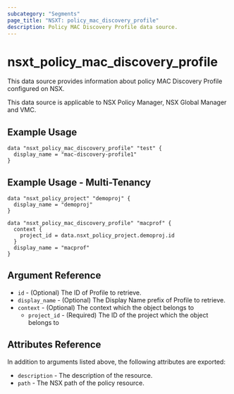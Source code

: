 ```yaml
---
subcategory: "Segments"
page_title: "NSXT: policy_mac_discovery_profile"
description: Policy MAC Discovery Profile data source.
---
```


# nsxt_policy_mac_discovery_profile

This data source provides information about policy MAC Discovery Profile configured on NSX.

This data source is applicable to NSX Policy Manager, NSX Global Manager and VMC.

## Example Usage

```hcl
data "nsxt_policy_mac_discovery_profile" "test" {
  display_name = "mac-discovery-profile1"
}
```

## Example Usage - Multi-Tenancy

```hcl
data "nsxt_policy_project" "demoproj" {
  display_name = "demoproj"
}

data "nsxt_policy_mac_discovery_profile" "macprof" {
  context {
    project_id = data.nsxt_policy_project.demoproj.id
  }
  display_name = "macprof"
}
```

## Argument Reference

* `id` - (Optional) The ID of Profile to retrieve.
* `display_name` - (Optional) The Display Name prefix of Profile to retrieve.
* `context` - (Optional) The context which the object belongs to
  * `project_id` - (Required) The ID of the project which the object belongs to

## Attributes Reference

In addition to arguments listed above, the following attributes are exported:

* `description` - The description of the resource.
* `path` - The NSX path of the policy resource.
